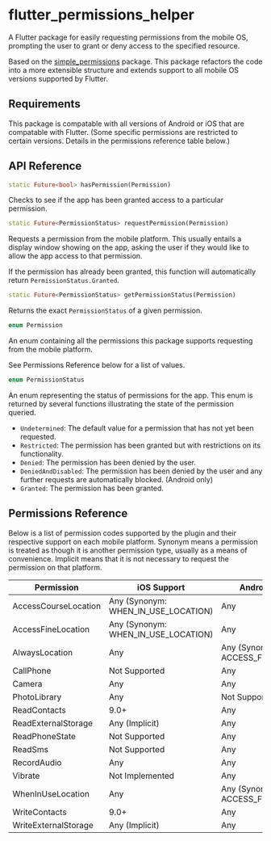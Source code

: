 # flutter_permissions_helper

A Flutter package for easily requesting permissions from the mobile OS, prompting the user to grant or deny access to the specified resource. 

Based on the [simple_permissions](https://pub.dartlang.org/packages/simple_permissions) package. This package refactors the code into a more extensible structure and extends support to all mobile OS versions supported by Flutter.

## Requirements

This package is compatable with all versions of Android or iOS that are compatable with Flutter. (Some specific permissions are restricted to certain versions. Details in the permissions reference table below.)

## API Reference

```dart
static Future<bool> hasPermission(Permission)
```

Checks to see if the app has been granted access to a particular permission.

```dart
static Future<PermissionStatus> requestPermission(Permission)
```

Requests a permission from the mobile platform. This usually entails a display window showing on the app, asking the user if they would like to allow the app access to that permission.

If the permission has already been granted, this function will automatically return `PermissionStatus.Granted`.

```dart
static Future<PermissionStatus> getPermissionStatus(Permission)
```

Returns the exact `PermissionStatus` of a given permission.

```dart
enum Permission
```

An enum containing all the permissions this package supports requesting from the mobile platform.

See Permissions Reference below for a list of values.

```dart
enum PermissionStatus
```

An enum representing the status of permissions for the app. This enum is returned by several functions illustrating the state of the permission queried.

 - `Undetermined`: The default value for a permission that has not yet been requested.
 - `Restricted`: The permission has been granted but with restrictions on its functionality.
 - `Denied`: The permission has been denied by the user.
 - `DeniedAndDisabled`: The permission has been denied by the user and any further requests are automatically blocked. (Android only)
 - `Granted`: The permission has been granted.

## Permissions Reference

Below is a list of permission codes supported by the plugin and their respective support on each mobile platform. Synonym means a permission is treated as though it is another permission type, usually as a means of convenience. Implicit means that it is not necessary to request the permission on that platform.

| Permission | iOS Support | Android Support |
| --- | --- | --- |
| AccessCourseLocation | Any (Synonym: WHEN_IN_USE_LOCATION) | Any |
| AccessFineLocation | Any (Synonym: WHEN_IN_USE_LOCATION) | Any |
| AlwaysLocation | Any | Any (Synonym: ACCESS_FINE_LOCATION) |
| CallPhone | Not Supported | Any |
| Camera | Any | Any |
| PhotoLibrary | Any | Not Supported |
| ReadContacts | 9.0+ | Any |
| ReadExternalStorage | Any (Implicit) | Any |
| ReadPhoneState | Not Supported | Any |
| ReadSms | Not Supported | Any |
| RecordAudio | Any | Any |
| Vibrate | Not Implemented | Any |
| WhenInUseLocation | Any | Any (Synonym: ACCESS_FINE_LOCATION) |
| WriteContacts | 9.0+ | Any |
| WriteExternalStorage | Any (Implicit) | Any |